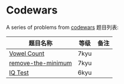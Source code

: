 # Codewars
A series of problems from [codewars](https://www.codewars.com/)
题目列表:

|题目名称                                                 | 等级  | 备注   |
| -------------                                          |:----:| -----:|
|[Vowel Count](https://www.codewars.com/kata/vowel-count)| 7kyu |       |
|[remove-the-minimum](https://www.codewars.com/kata/remove-the-minimum)| 7kyu | |
|[IQ Test](https://www.codewars.com/kata/552c028c030765286c00007d)| 6kyu | |
